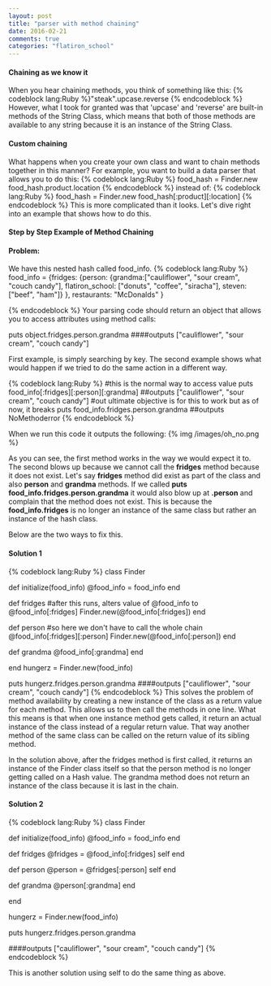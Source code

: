 ```yaml
---
layout: post
title: "parser with method chaining"
date: 2016-02-21
comments: true
categories: "flatiron_school"
---
```

<h4>Chaining as we know it </h4>
When you hear chaining methods, you think of something like this:
{% codeblock lang:Ruby %}"steak".upcase.reverse {% endcodeblock %}
However, what I took for granted was that 'upcase' and 'reverse' are built-in methods of the String Class, which means that both of those methods are available to any string because it is an instance of the String Class.

<h4> Custom chaining</h4>
What happens when you create your own class and want to chain methods together in this manner? For example, you want to build a data parser that allows you to do this:
{% codeblock lang:Ruby %}
food_hash = Finder.new
food_hash.product.location
{% endcodeblock %}
instead of:
{% codeblock lang:Ruby %}
food_hash = Finder.new
food_hash[:product][:location]
{% endcodeblock %}
This is more complicated than it looks. Let's dive right into an example that shows how to do this.

<h4>Step by Step Example of Method Chaining </h4>
<h4>Problem:</h4>
We have this nested hash called food_info.
{% codeblock lang:Ruby %}
food_info = {fridges:
              {person:
                {grandma:["cauliflower", "sour cream", "couch candy"],
                flatiron_school: ["donuts", "coffee", "siracha"],
                steven:["beef", "ham"]}
              },
            restaurants: "McDonalds"
}

{% endcodeblock %}
Your parsing code should return an object that allows you to access attributes using method calls:

puts object.fridges.person.grandma
####outputs ["cauliflower", "sour cream", "couch candy"]

First example, is simply searching by key. The second example shows what would happen if we tried to do the same action in a different way.

{% codeblock lang:Ruby %}
#this is the normal way to access value
 puts food_info[:fridges][:person][:grandma] ##outputs ["cauliflower", "sour cream", "couch candy"]
#out ultimate objective is for this to work but as of now, it breaks
 puts food_info.fridges.person.grandma ##outputs NoMethoderror
{% endcodeblock %}

When we run this code it outputs the following:
{% img /images/oh_no.png %}

As you can see, the first method works in the way we would expect it to. The second blows up because we cannot call the <strong>fridges</strong> method because it does not exist.
Let's say <strong>fridges</strong> method did exist as part of the class and also <strong>person</strong> and <strong>grandma</strong> methods. If we called
<strong>puts food_info.fridges.person.grandma</strong>
it would also blow up at <strong>.person</strong> and complain that the method does not exist. This is because the <strong>food_info.fridges</strong> is no longer an instance of the same class but rather an instance of the hash class.

Below are the two ways to fix this.



<h4>Solution 1</h4>

{% codeblock lang:Ruby %}
class Finder

  def initialize(food_info)
    @food_info = food_info
  end


  def fridges
  #after this runs, alters value of @food_info to @food_info[:fridges]
    Finder.new(@food_info[:fridges])
  end

  def person
  #so here we don't have to call the whole chain @food_info[:fridges][:person]
    Finder.new(@food_info[:person])
  end

  def grandma
    @food_info[:grandma]
  end

end
hungerz = Finder.new(food_info)

puts hungerz.fridges.person.grandma
####outputs ["cauliflower", "sour cream", "couch candy"]
{% endcodeblock %}
This solves the problem of method availability by creating a new instance of the class as a return value for each method. This allows us to then call the methods in one line. What this means is that when one instance method gets called, it return an actual instance of the class instead of a regular return value. That way another method of the same class can be called on the return value of its sibling method.

In the solution above, after the fridges method is first called, it returns an instance of the Finder class itself so that the person method is no longer getting called on a Hash value. The grandma method does not return an instance of the class because it is last in the chain.

<h4>Solution 2</h4>
{% codeblock lang:Ruby %}
class Finder

  def initialize(food_info)
    @food_info = food_info
  end

  def fridges
    @fridges = @food_info[:fridges]
    self
  end

  def person
    @person = @fridges[:person]
    self
  end

  def grandma
    @person[:grandma]
  end

end

hungerz = Finder.new(food_info)

puts hungerz.fridges.person.grandma

####outputs ["cauliflower", "sour cream", "couch candy"]
{% endcodeblock %}

This is another solution using self to do the same thing as above.
